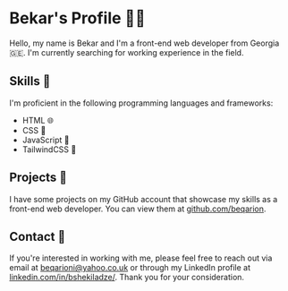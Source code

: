 # Bekar's Profile 👨‍💻

Hello, my name is Bekar and I'm a front-end web developer from Georgia 🇬🇪. I'm currently searching for working experience in the field.

## Skills 🚀

I'm proficient in the following programming languages and frameworks:

-   HTML 🌐
-   CSS 🎨
-   JavaScript 🚀
-   TailwindCSS 🌟


## Projects 📂

I have some projects on my GitHub account that showcase my skills as a front-end web developer. You can view them at [github.com/beqarion](https://github.com/beqarion).

## Contact 📩

If you're interested in working with me, please feel free to reach out via email at [beqarioni@yahoo.co.uk](mailto:beqarioni@yahoo.co.uk) or through my LinkedIn profile at [linkedin.com/in/bshekiladze/](https://www.linkedin.com/in/beqarion/). Thank you for your consideration.
